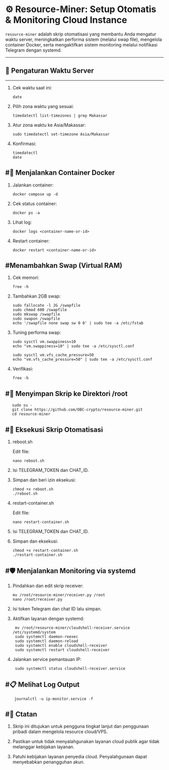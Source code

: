 # ⚙️ Resource-Miner: Setup Otomatis & Monitoring Cloud Instance

`resource-miner` adalah skrip otomatisasi yang membantu Anda mengatur waktu server, meningkatkan performa sistem (melalui swap file), mengelola container Docker, serta mengaktifkan sistem monitoring melalui notifikasi Telegram dengan systemd.

---

## 📆 Pengaturan Waktu Server
-----------------------------
1. Cek waktu saat ini:

       date

2. Pilih zona waktu yang sesuai:

       timedatectl list-timezones | grep Makassar

3. Atur zona waktu ke Asia/Makassar:

       sudo timedatectl set-timezone Asia/Makassar

4. Konfirmasi:

       timedatectl
       date

#🐳 Menjalankan Container Docker
-------------------------------

1. Jalankan container:

       docker compose up -d

2. Cek status container:

       docker ps -a

3. Lihat log:

       docker logs <container-name-or-id>

4. Restart container:

       docker restart <container-name-or-id>


#Menambahkan Swap (Virtual RAM)
--------------------------------
1. Cek memori:

       free -h

2. Tambahkan 2GB swap:


       sudo fallocate -l 2G /swapfile
       sudo chmod 600 /swapfile
       sudo mkswap /swapfile
       sudo swapon /swapfile
       echo '/swapfile none swap sw 0 0' | sudo tee -a /etc/fstab

3. Tuning performa swap:


       sudo sysctl vm.swappiness=10
       echo "vm.swappiness=10" | sudo tee -a /etc/sysctl.conf

       sudo sysctl vm.vfs_cache_pressure=50
       echo "vm.vfs_cache_pressure=50" | sudo tee -a /etc/sysctl.conf

4. Verifikasi:

       free -h

#📂 Menyimpan Skrip ke Direktori /root
-------------------------------------

       sudo su -
       git clone https://github.com/OBC-crypto/resource-miner.git
       cd resource-miner


#🔁 Eksekusi Skrip Otomatisasi
----------------------------

1. reboot.sh

   Edit file:

       nano reboot.sh

2. Isi TELEGRAM_TOKEN dan CHAT_ID.

3. Simpan dan beri izin eksekusi:

       chmod +x reboot.sh
       ./reboot.sh


4. restart-container.sh

   Edit file:

       nano restart-container.sh

5. Isi TELEGRAM_TOKEN dan CHAT_ID.

6. Simpan dan eksekusi:

       chmod +x restart-container.sh
       ./restart-container.sh


#🛡️ Menjalankan Monitoring via systemd
-------------------------------------

1. Pindahkan dan edit skrip receiver:

       mv /root/resource-miner/receiver.py /root
       nano /root/receiver.py

2. Isi token Telegram dan chat ID lalu simpan.


3. Aktifkan layanan dengan systemd:


        mv /root/resource-miner/cloudshell-receiver.service /etc/systemd/system
        sudo systemctl daemon-reexec
        sudo systemctl daemon-reload
        sudo systemctl enable cloudshell-receiver
        sudo systemctl restart cloudshell-receiver

4. Jalankan service pemantauan IP:

        sudo systemctl status cloudshell-receiver.service

#📋 Melihat Log Output
---------------------------

        journalctl -u ip-monitor.service -f

#📌 Ctatan
---------------

1. Skrip ini ditujukan untuk pengguna tingkat lanjut dan penggunaan pribadi dalam mengelola resource cloud/VPS.

2. Pastikan untuk tidak menyalahgunakan layanan cloud publik agar tidak melanggar kebijakan layanan.

3. Patuhi kebijakan layanan penyedia cloud. Penyalahgunaan dapat menyebabkan penangguhan akun.

